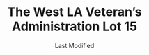 ---
layout: location-page
date: Last Modified
description: "Local COVID-19 testing is available at The West LA Veteran’s Administration Lot 15 in Los Angeles, California, USA."
permalink: "locations/california/los-angeles/the-west-la-veterans-administration-lot-15/"
tags:
  - locations
  - california
title: The West LA Veteran’s Administration Lot 15
state: California
stateAbbr: CA
hood: Los Angeles
address: 11301 Wilshire Blvd
city: Los Angeles
zip: 90073
mapUrl: "http://maps.apple.com/?q=The+West+LA+Veterans+Administration+Lot+15&address=11301+Wilshire+Blvd,Los+Angeles,California,90073"
locationType: Drive-thru
phone: 310-478-3711
website: https://lacovidprod.service-now.com/rrs
onlineBooking: true
closed: undefined
closedUpdate: April 14th, 2020
notes: "By appointment only."
days: Open 24/7
ctaMessage: Schedule a test
ctaUrl: "https://lacovidprod.service-now.com/rrs"
---